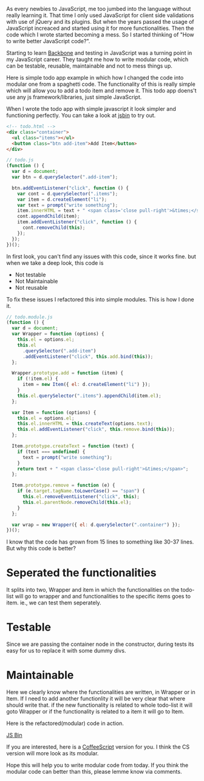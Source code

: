 <!--


---
 "JavaScript : Writing modular code"
date: 2014-04-18 15:00:00 IST
updated: 2014-04-18 15:00:00 IST
categories: javascript
---

-->
<!DOCTYPE html>
<html>

<head>
  <title>basic-git-workflow</title>
  <meta charset="utf-8">
  <meta name="viewport" content="width=device-width, initial-scale=1.0">


  <link rel="stylesheet" href="./css/bootstrap.css">
  <link rel="stylesheet" href="./css/bootstrap.grid.css">
  <link rel="stylesheet" href="./css/bootstrap.min.css">
  <link rel="stylesheet" href="./css/bootstrap-reboot.min.css">
  <link rel="stylesheet" href="./css/bootstrap.css.map">
  <link rel="stylesheet" href="./css/blog-home.css">
  <link rel="stylesheet" href="./css/prism.css">
  <script async defer src="./css/prism.js"></script>
</head>
<!--------------------------------------------------------------------------------------------------->
<!--------------------------------------------------------------------------------------------------->
<!--------------------------------------------------------------------------------------------------->
<!--------------------------------------------------------------------------------------------------->
<!--------------------------------------------------------------------------------------------------->




<body>

As every newbies to JavaScript, me too jumbed into the language without really learning it. That time I only used JavaScript for client side validations with use of jQuery and its plugins. But when the years passed the usage of JavaScript increaced and started using it for more functionalities. Then the code which I wrote started becoming a mess. So I started thinking of "How to write better JavaScript code?".

Starting to learn [Backbone](http://backbonejs.org) and testing in JavaScript was a turning point in my JavaScript career. They taught me how to write modular code, which can be testable, reusable, maintainable and not to mess things up.

Here is simple todo app example in which how I changed the code into modular one from a spaghetti code. The functionality of this is really simple which will allow you to add a todo item and remove it. This todo app doens't use any js framework/libraries, just simple JavaScript.

When I wrote the todo app with simple javascript it look simpler and functioning perfectly. You can take a look at [jsbin](http://jsbin.com/tezod/1/edit) to try out.

```html
<!-- todo.html -->
<div class="container">
  <ul class="items"></ul>
  <button class="btn add-item">Add Item</button>
</div>
```

```js
// todo.js
(function () {
  var d = document;
  var btn = d.querySelector(".add-item");

  btn.addEventListener("click", function () {
    var cont = d.querySelector(".items");
    var item = d.createElement("li");
    var text = prompt("write something");
    item.innerHTML = text + " <span class='close pull-right'>&times;</span>";
    cont.appendChild(item);
    item.addEventListener("click", function () {
      cont.removeChild(this);
    });
  });
})();
```

In first look, you can't find any issues with this code, since it works fine. but when we take a deep look, this code is

- Not testable
- Not Maintainable
- Not reusable

To fix these issues I refactored this into simple modules. This is how I done it.

```js
// todo.module.js
(function () {
  var d = document;
  var Wrapper = function (options) {
    this.el = options.el;
    this.el
      .querySelector(".add-item")
      .addEventListener("click", this.add.bind(this));
  };

  Wrapper.prototype.add = function (item) {
    if (!item.el) {
      item = new Item({ el: d.createElement("li") });
    }
    this.el.querySelector(".items").appendChild(item.el);
  };

  var Item = function (options) {
    this.el = options.el;
    this.el.innerHTML = this.createText(options.text);
    this.el.addEventListener("click", this.remove.bind(this));
  };

  Item.prototype.createText = function (text) {
    if (text === undefined) {
      text = prompt("write something");
    }
    return text + " <span class='close pull-right'>&times;</span>";
  };

  Item.prototype.remove = function (e) {
    if (e.target.tagName.toLowerCase() == "span") {
      this.el.removeEventListener("click", this);
      this.el.parentNode.removeChild(this.el);
    }
  };

  var wrap = new Wrapper({ el: d.querySelector(".container") });
})();
```

I know that the code has grown from 15 lines to something like 30-37 lines. But why this code is better?

# Seperated the functionalities

It splits into two, Wrapper and item in which the functionalities on the todo-list will go to wrapper and and functionalities to the specific items goes to item. ie., we can test them seperately.

# Testable

Since we are passing the container node in the constructor, during tests its easy for us to replace it with some dummy divs.

# Maintainable

Here we clearly know where the functionalities are written, in Wrapper or in Item. If I need to add another functionlity it will be very clear that where should write that. if the new functionality is related to whole todo-list it will goto Wrapper or if the functionality is related to a item it will go to Item.

Here is the refactored(modular) code in action.

<a class="jsbin-embed" href="http://jsbin.com/pariz/4/embed?js,output">JS Bin</a><script src="http://static.jsbin.com/js/embed.js"></script>

If you are interested, here is a [CoffeeScript](http://jsbin.com/majoh/7/edit?js,output) version for you. I think the CS version will more look as its modular.

Hope this will help you to write modular code from today.
If you think the modular code can better than this, please lemme know via comments.
